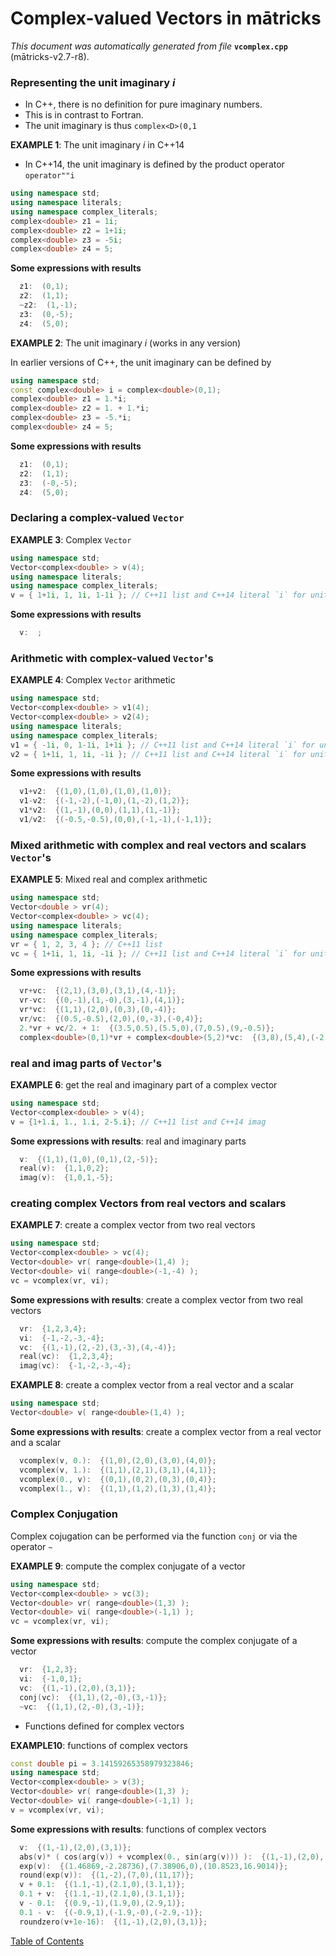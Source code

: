 
# Complex-valued Vectors in mātricks
_This document was automatically generated from file_ **`vcomplex.cpp`** (mātricks-v2.7-r8).

### Representing the unit imaginary _i_
* In C++, there is no definition for pure imaginary numbers.
* This is in contrast to Fortran.
* The unit imaginary is thus `complex<D>(0,1`


**EXAMPLE 1**: The unit imaginary _i_ in C++14

* In C++14, the unit imaginary is defined by the product operator `operator""i`
```C++
using namespace std;
using namespace literals;
using namespace complex_literals;
complex<double> z1 = 1i;
complex<double> z2 = 1+1i;
complex<double> z3 = -5i;
complex<double> z4 = 5;
```
**Some expressions with results**
```C++
  z1:  (0,1); 
  z2:  (1,1); 
  ~z2:  (1,-1); 
  z3:  (0,-5); 
  z4:  (5,0); 
```



**EXAMPLE 2**: The unit imaginary _i_ (works in any version)

In earlier versions of C++, the unit imaginary can be defined by
```C++
using namespace std;
const complex<double> i = complex<double>(0,1);
complex<double> z1 = 1.*i;
complex<double> z2 = 1. + 1.*i;
complex<double> z3 = -5.*i;
complex<double> z4 = 5;
```

**Some expressions with results**
```C++
  z1:  (0,1); 
  z2:  (1,1); 
  z3:  (-0,-5); 
  z4:  (5,0); 
```

### Declaring a complex-valued `Vector`


**EXAMPLE 3**: Complex  `Vector` 
```C++
using namespace std;
Vector<complex<double> > v(4);
using namespace literals;
using namespace complex_literals;
v = { 1+1i, 1, 1i, 1-1i }; // C++11 list and C++14 literal `i` for unit imaginary 
```

**Some expressions with results**
```C++
  v:  ; 
```

### Arithmetic with complex-valued `Vector`'s


**EXAMPLE 4**: Complex `Vector` arithmetic
```C++
using namespace std;
Vector<complex<double> > v1(4);
Vector<complex<double> > v2(4);
using namespace literals;
using namespace complex_literals;
v1 = { -1i, 0, 1-1i, 1+1i }; // C++11 list and C++14 literal `i` for unit imaginary 
v2 = { 1+1i, 1, 1i, -1i }; // C++11 list and C++14 literal `i` for unit imaginary 
```

**Some expressions with results**
```C++
  v1+v2:  {(1,0),(1,0),(1,0),(1,0)}; 
  v1-v2:  {(-1,-2),(-1,0),(1,-2),(1,2)}; 
  v1*v2:  {(1,-1),(0,0),(1,1),(1,-1)}; 
  v1/v2:  {(-0.5,-0.5),(0,0),(-1,-1),(-1,1)}; 
```

### Mixed arithmetic with complex and real vectors and scalars `Vector`'s


**EXAMPLE 5**: Mixed real and complex arithmetic 
```C++
using namespace std;
Vector<double > vr(4);
Vector<complex<double> > vc(4);
using namespace literals;
using namespace complex_literals;
vr = { 1, 2, 3, 4 }; // C++11 list 
vc = { 1+1i, 1, 1i, -1i }; // C++11 list and C++14 literal `i` for unit imaginary 
```

**Some expressions with results**
```C++
  vr+vc:  {(2,1),(3,0),(3,1),(4,-1)}; 
  vr-vc:  {(0,-1),(1,-0),(3,-1),(4,1)}; 
  vr*vc:  {(1,1),(2,0),(0,3),(0,-4)}; 
  vr/vc:  {(0.5,-0.5),(2,0),(0,-3),(-0,4)}; 
  2.*vr + vc/2. + 1:  {(3.5,0.5),(5.5,0),(7,0.5),(9,-0.5)}; 
  complex<double>(0,1)*vr + complex<double>(5,2)*vc:  {(3,8),(5,4),(-2,8),(2,-1)}; 
```

### real and imag parts of `Vector`'s


**EXAMPLE 6**: get the real and imaginary part of a complex vector
```C++
using namespace std;
Vector<complex<double> > v(4);
v = {1+1.i, 1., 1.i, 2-5.i}; // C++11 list and C++14 imag
```

**Some expressions with results**: real and imaginary parts
```C++
  v:  {(1,1),(1,0),(0,1),(2,-5)}; 
  real(v):  {1,1,0,2}; 
  imag(v):  {1,0,1,-5}; 
```


### creating complex Vectors from real vectors and scalars


**EXAMPLE 7**: create a complex vector from two real vectors
```C++
using namespace std;
Vector<complex<double> > vc(4);
Vector<double> vr( range<double>(1,4) );
Vector<double> vi( range<double>(-1,-4) );
vc = vcomplex(vr, vi);
```

**Some expressions with results**: create a complex vector from two real vectors
```C++
  vr:  {1,2,3,4}; 
  vi:  {-1,-2,-3,-4}; 
  vc:  {(1,-1),(2,-2),(3,-3),(4,-4)}; 
  real(vc):  {1,2,3,4}; 
  imag(vc):  {-1,-2,-3,-4}; 
```




**EXAMPLE 8**: create a complex vector from a real vector and a scalar
```C++
using namespace std;
Vector<double> v( range<double>(1,4) );
```

**Some expressions with results**: create a complex vector from a real vector and a scalar
```C++
  vcomplex(v, 0.):  {(1,0),(2,0),(3,0),(4,0)}; 
  vcomplex(v, 1.):  {(1,1),(2,1),(3,1),(4,1)}; 
  vcomplex(0., v):  {(0,1),(0,2),(0,3),(0,4)}; 
  vcomplex(1., v):  {(1,1),(1,2),(1,3),(1,4)}; 
```


### Complex Conjugation
Complex cojugation can be performed via the function `conj` or via the operator `~`


**EXAMPLE 9**: compute the complex conjugate of a vector
```C++
using namespace std;
Vector<complex<double> > vc(3);
Vector<double> vr( range<double>(1,3) );
Vector<double> vi( range<double>(-1,1) );
vc = vcomplex(vr, vi);
```

**Some expressions with results**: compute the complex conjugate of a vector
```C++
  vr:  {1,2,3}; 
  vi:  {-1,0,1}; 
  vc:  {(1,-1),(2,0),(3,1)}; 
  conj(vc):  {(1,1),(2,-0),(3,-1)}; 
  ~vc:  {(1,1),(2,-0),(3,-1)}; 
```


* Functions defined for complex vectors  


**EXAMPLE10**: functions of complex vectors
```C++
const double pi = 3.14159265358979323846;
using namespace std;
Vector<complex<double> > v(3);
Vector<double> vr( range<double>(1,3) );
Vector<double> vi( range<double>(-1,1) );
v = vcomplex(vr, vi);
```

**Some expressions with results**: functions of complex vectors
```C++
  v:  {(1,-1),(2,0),(3,1)}; 
  abs(v)* ( cos(arg(v)) + vcomplex(0., sin(arg(v))) ):  {(1,-1),(2,0),(3,1)}; 
  exp(v):  {(1.46869,-2.28736),(7.38906,0),(10.8523,16.9014)}; 
  round(exp(v)):  {(1,-2),(7,0),(11,17)}; 
  v + 0.1:  {(1.1,-1),(2.1,0),(3.1,1)}; 
  0.1 + v:  {(1.1,-1),(2.1,0),(3.1,1)}; 
  v - 0.1:  {(0.9,-1),(1.9,0),(2.9,1)}; 
  0.1 - v:  {(-0.9,1),(-1.9,-0),(-2.9,-1)}; 
  roundzero(v+1e-16):  {(1,-1),(2,0),(3,1)}; 
```



[Table of Contents](README.md)
